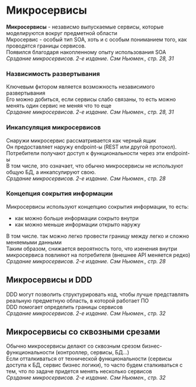 # Микросервисы
**Микросервисы** - независмо выпускаемые сервисы, которые моделируются вокруг предметной области<br/>
Мкросервис - особый тип SOA, хоть и с особым пониманием того, как проводятся границы сервисов.<br/>
Появился благодаря накопленному опыту использования SOA<br/>
*Срздание микросервисов. 2-е издание. Сэм Ньюмен., стр. 28, 31*

### Назвисимость развертывания
Ключевым фктором является возможность независимого развертывания<br/>
Его можно добиться, если сервисы слабо связаны, то есть можно менять один сервис не меняя что то еще<br/>
*Срздание микросервисов. 2-е издание. Сэм Ньюмен., стр. 28, 31*

### Инкапсуляция микросервисов
Снаружи микросервис рассматривается как черный ящик<br/>
Он предоставляет наружу endpoint-ы (REST или другой протокол).<br/>
Потребители получают доступ к функциональности через эти endpoint-ы<br/>
В том числе, это означает, что обычно микросервисы не используют общую БД, а инкапсулируют свою.<br/>
*Срздание микросервисов. 2-е издание. Сэм Ньюмен., стр. 28*

### Концепция сокрытия информации
Микросервисы используют концепцию сокрытия информации, то есть:
* как можно больше информации сокрыто внутри
* как можно меньше информации открыто наружу

В том числе. так можно легко провести границу между легко и сложно меняемыми данными<br/>
Таким образом, снижается вероятность того, что изенения внутри микросервиса повлияют на потребителя (внешнее API меняется редко)<br/>
*Срздание микросервисов. 2-е издание. Сэм Ньюмен., стр. 28*

## Микросервисы и DDD
DDD могут позволить структурировать код, чтобы лучше представлять реальную предметную область, в которой работает ПО<br/>
DDD помогает определить границы сервисов<br/>
*Срздание микросервисов. 2-е издание. Сэм Ньюмен., стр. 32*

## Микросервисы со сквозными срезами
Обычно микросервисы делают со сквозным срезом бизнес-функциональности (контроллер, сервисы, БД...)<br/>
Если отталкиваться от технической функциональности (сервисы доступа к БД, сервис бизнес логики), то часто будем сталкиваться с тем, что по задаче придется менять несколько сервисов<br/>
*Срздание микросервисов. 2-е издание. Сэм Ньюмен., стр. 32*